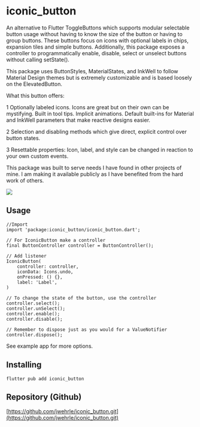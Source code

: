 # iconic_button

An alternative to Flutter ToggleButtons which supports modular selectable button usage without having to know the size
of the button or having to group buttons. These buttons focus on icons with optional labels in chips, expansion tiles 
and simple buttons. Additionally, this package exposes a controller to programmatically enable, disable, select or
unselect buttons without calling setState().

This package uses ButtonStyles, MaterialStates, and InkWell to follow Material Design themes but is extremely 
customizable and is based loosely on the ElevatedButton.

What this button offers:

1 Optionally labeled icons. Icons are great but on their own can be mystifying. Built in tool tips. Implicit animations.
Default built-ins for Material and InkWell parameters that make reactive designs easier.

2 Selection and disabling methods which give direct, explicit control over button states.

3 Resettable properties: Icon, label, and style can be changed in reaction to your own custom events.

This package was built to serve needs I have found in other projects of mine. I am making it available publicly as I
have benefited from the hard work of others.

![](assets/iconic_button.gif)

## Usage

    //Import
    import 'package:iconic_button/iconic_button.dart';

    // For IconicButton make a controller 
    final ButtonController controller = ButtonController();
    
    // Add listener
    IconicButton(
        controller: controller,
        iconData: Icons.undo,
        onPressed: () {},
        label: 'Label',
    )

    // To change the state of the button, use the controller
    controller.select();
    controller.unSelect();
    controller.enable();
    controller.disable();

    // Remember to dispose just as you would for a ValueNotifier
    controller.dispose();

See example app for more options.

## Installing

    flutter pub add iconic_button

## Repository (Github)

[https://github.com/jwehrle/iconic_button.git](https://github.com/jwehrle/iconic_button.git)